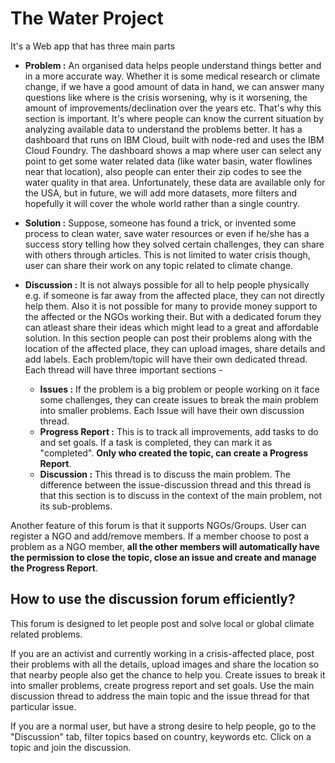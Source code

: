 # The Water Project

It's a Web app that has three main parts
- **Problem :** An organised data helps people understand things better and in a more accurate way. Whether it is some medical research or climate change, if we have a good amount of data in hand, we can answer many questions like where is the crisis worsening, why is it worsening, the amount of improvements/declination over the years etc. That's why this section is important. It's where people can know the current situation by analyzing available data to understand the problems better. It has a dashboard that runs on IBM Cloud, built with node-red and uses the IBM Cloud Foundry. The dashboard shows a map where user can select any point to get some water related data (like water basin, water flowlines near that location), also people can enter their zip codes to see the water quality in that area. Unfortunately, these data are available only for the USA, but in future, we will add more datasets, more filters and hopefully it will cover the whole world rather than a single country. 

- **Solution :** Suppose, someone has found a trick, or invented some process to clean water, save water resources or even if he/she has a success story telling how they solved certain challenges, they can share with others through articles. This is not limited to water crisis though, user can share their work on any topic related to climate change.

- **Discussion :** It is not always possible for all to help people physically e.g. if someone is far away from the affected place, they can not directly help them. Also it is not possible for many to provide money support to the affected or the NGOs working their. But with a dedicated forum they can atleast share their ideas which might lead to a great and affordable solution. In this section people can post their problems along with the location of the affected place, they can upload images, share details and add labels. Each problem/topic will have their own dedicated thread. Each thread will have three important sections -
    - **Issues :** If the problem is a big problem or people working on it face some challenges, they can create issues to break the main problem into smaller problems. Each Issue will have their own discussion thread.
    - **Progress Report :** This is to track all improvements, add tasks to do and set goals. If a task is completed, they can mark it as "completed". **Only who created the topic, can create a Progress Report**.
    - **Discussion :** This thread is to discuss the main problem. The difference between the issue-discussion thread and this thread is that this section is to discuss in the context of the main problem, not its sub-problems.

Another feature of this forum is that it supports NGOs/Groups. User can register a NGO and add/remove members. If a member choose to post a problem as a NGO member, **all the other members will automatically have the permission to close the topic, close an issue and create and manage the Progress Report**.

## How to use the discussion forum efficiently?

This forum is designed to let people post and solve local or global climate related problems. 

If you are an activist and currently working in a crisis-affected place, post their problems with all the details, upload images and share the location so that nearby people also get the chance to help you. Create issues to break it into smaller problems, create progress report and set goals. Use the main discussion thread to address the main topic and the issue thread for that particular issue.

If you are a normal user, but have a strong desire to help people, go to the "Discussion" tab, filter topics based on country, keywords etc. Click on a topic and join the discussion.